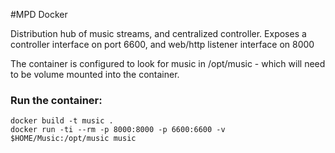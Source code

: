 #MPD Docker

Distribution hub of music streams, and centralized controller. Exposes a
controller interface on port 6600, and web/http listener interface on 8000

The container is configured to look for music in /opt/music - which will need
to be volume mounted into the container.

### Run the container:

    docker build -t music .
    docker run -ti --rm -p 8000:8000 -p 6600:6600 -v $HOME/Music:/opt/music music
